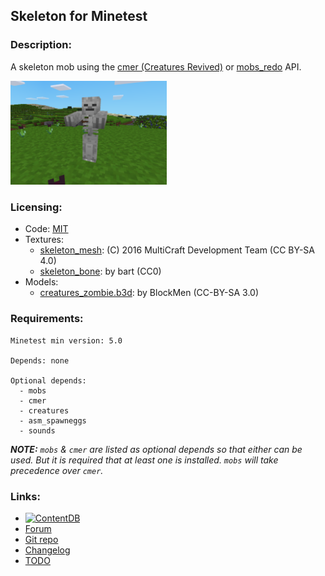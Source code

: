 ## Skeleton for Minetest

### Description:

A skeleton mob using the [cmer (Creatures Revived)](https://forum.minetest.net/viewtopic.php?t=26684) or [mobs_redo](https://content.minetest.net/packages/TenPlus1/mobs/) API.

<img src="screenshot.png" width="250" />

### Licensing:

- Code: [MIT](LICENSE.txt)
- Textures:
	- [skeleton_mesh](https://github.com/MultiCraft/MultiCraft_game/blob/df93498/files/mobs/mobs_monster/textures/mobs_skeleton.png): (C) 2016 MultiCraft Development Team (CC BY-SA 4.0)
	- [skeleton_bone](https://opengameart.org/node/3755): by bart (CC0)
- Models:
	- [creatures_zombie.b3d](https://github.com/BlockMen/cme): by BlockMen (CC-BY-SA 3.0)

### Requirements:

```
Minetest min version: 5.0

Depends: none

Optional depends:
  - mobs
  - cmer
  - creatures
  - asm_spawneggs
  - sounds
```

***NOTE:** `mobs` & `cmer` are listed as optional depends so that either can be used. But it is required that at least one is installed. `mobs` will take precedence over `cmer`.*

### Links:

- [![ContentDB](https://content.minetest.net/packages/AntumDeluge/skeleton/shields/title/)](https://content.minetest.net/packages/AntumDeluge/skeleton/)
- [Forum](https://forum.minetest.net/viewtopic.php?t=27168)
- [Git repo](https://github.com/AntumMT/mod-skeleton)
- [Changelog](changelog.txt)
- [TODO](TODO.txt)
